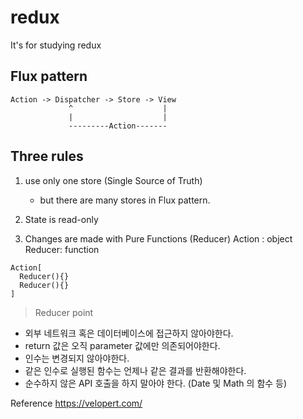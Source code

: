 # redux
It's for studying redux

## Flux pattern
```
Action -> Dispatcher -> Store -> View
             ^                    |
             |                    |
             ---------Action------- 
```             

## Three rules 

1. use only one store (Single Source of Truth)
   * but there are many stores in Flux pattern. 

2. State is read-only
3. Changes are made with Pure Functions (Reducer)
Action : object
Reducer: function 
```
Action[
  Reducer(){}
  Reducer(){}
]
```

> Reducer point
- 외부 네트워크 혹은 데이터베이스에 접근하지 않아야한다.
- return 값은 오직 parameter 값에만 의존되어야한다.
- 인수는 변경되지 않아야한다.
- 같은 인수로 실행된 함수는 언제나 같은 결과를 반환해야한다.
- 순수하지 않은 API 호출을 하지 말아야 한다. (Date 및 Math 의 함수 등)



Reference
https://velopert.com/
